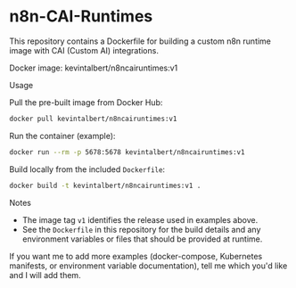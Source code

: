 # n8n-CAI-Runtimes

This repository contains a Dockerfile for building a custom n8n runtime image with CAI (Custom AI) integrations.

Docker image: kevintalbert/n8ncairuntimes:v1

Usage

Pull the pre-built image from Docker Hub:

```bash
docker pull kevintalbert/n8ncairuntimes:v1
```

Run the container (example):

```bash
docker run --rm -p 5678:5678 kevintalbert/n8ncairuntimes:v1
```

Build locally from the included `Dockerfile`:

```bash
docker build -t kevintalbert/n8ncairuntimes:v1 .
```

Notes

- The image tag `v1` identifies the release used in examples above.
- See the `Dockerfile` in this repository for the build details and any environment variables or files that should be provided at runtime.

If you want me to add more examples (docker-compose, Kubernetes manifests, or environment variable documentation), tell me which you'd like and I will add them.
